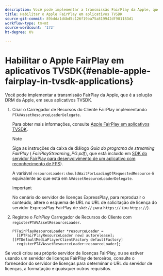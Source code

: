 ```yaml
---
description: Você pode implementar a transmissão FairPlay da Apple, que é a solução DRM da Apple, em seus aplicativos TVSDK.
title: Habilitar o Apple FairPlay em aplicativos TVSDK
source-git-commit: 89bdda1d4bd5c126f19ba75a819942df901183d1
workflow-type: tm+mt
source-wordcount: '172'
ht-degree: 0%

---
```



# Habilitar o Apple FairPlay em aplicativos TVSDK{#enable-apple-fairplay-in-tvsdk-applications}

Você pode implementar a transmissão FairPlay da Apple, que é a solução DRM da Apple, em seus aplicativos TVSDK.

1. Criar o Carregador de Recursos do Cliente FairPlay implementando `PTAVAssetResourceLoaderDelegate`.

   Para obter mais informações, consulte [Apple FairPlay em aplicativos TVSDK](../../c-psdk-ios-1.4-drm-content-security/c-psdk-ios-1.4-apple-fairplay-tvsdk/c-psdk-ios-1.4-apple-fairplay-tvsdk.md).

   >[!NOTE]
   >
   >Siga as instruções da caixa de diálogo *Guia do programa de streaming FairPlay* ( *FairPlayStreaming_PG.pdf*), que está incluído em [SDK do servidor FairPlay para desenvolvimento de um aplicativo com reconhecimento de FPS](https://developer.apple.com/services-account/download?path=/Developer_Tools/FairPlay_Streaming_SDK/FairPlay_Streaming_Server_SDK.zip)).

   A variável `resourceLoader:shouldWaitForLoadingOfRequestedResource` é equivalente ao que está em `AVAssetResourceLoaderDelegate`.

   >[!IMPORTANT]
   >
   >No cenário do servidor de licenças ExpressPlay, para reproduzir o conteúdo, altere o esquema de URL no URL de solicitação de licença do servidor ExpressPlay FairPlay de `skd://` para `https://` (ou `https://`).

1. Registre o *FairPlay* Carregador de Recursos do Cliente com `registerPTAVAssetResourceLoader`.

   ```
   PTFairPlayResourceLoader *resourceLoader =  
     [[PTFairPlayResourceLoader new] autorelease];  
   [[PTDefaultMediaPlayerClientFactory defaultFactory]  
     registerPTAVAssetResourceLoader:resourceLoader];
   ```

Se você criou seu próprio servidor de licenças FairPlay, ou se estiver usando um servidor de licenças FairPlay de terceiros, consulte o fornecedor do servidor de licenças para determinar o URL do servidor de licenças, a formatação e quaisquer outros requisitos.
